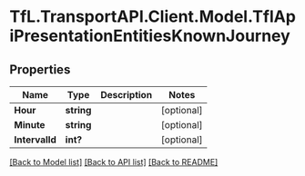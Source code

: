 # TfL.TransportAPI.Client.Model.TflApiPresentationEntitiesKnownJourney
## Properties

Name | Type | Description | Notes
------------ | ------------- | ------------- | -------------
**Hour** | **string** |  | [optional] 
**Minute** | **string** |  | [optional] 
**IntervalId** | **int?** |  | [optional] 

[[Back to Model list]](../../TfL.TransportAPI.Client/docs/README.md#documentation-for-models) [[Back to API list]](../../TfL.TransportAPI.Client/docs/README.md#documentation-for-api-endpoints) [[Back to README]](../../TfL.TransportAPI.Client/docs/README.md)

